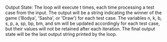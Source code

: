 Output State: The loop will execute t times, each time processing a test case from the input. The output will be a string indicating the winner of the game ('Bodya', 'Sasha', or 'Draw') for each test case. The variables n, k, b, s, p, a, sp, bp, bm, and sm will be updated accordingly for each test case, but their values will not be retained after each iteration. The final output state will be the last output string printed by the loop.